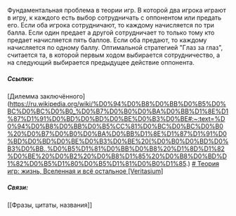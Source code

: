 Фундаментальная проблема в теории игр.
В которой два игрока играют в игру, к каждого есть выбор сотрудничать с оппонентом или предать его. Если оба игрока сотрудничают, то каждому начисляется по три балла. Если один предает а другой сотрудничает то только тому кто предает начисляется пять баллов. Если оба предают, то каждому начисляется по одному баллу.
Оптимальной стратегией "Глаз за глаз", считается та, в которой первым ходом выбирается сотрудничество, а на следующий выбирается предыдущее действие оппонента.
##### Ссылки:
[Дилемма заключённого](https://ru.wikipedia.org/wiki/%D0%94%D0%B8%D0%BB%D0%B5%D0%BC%D0%BC%D0%B0_%D0%B7%D0%B0%D0%BA%D0%BB%D1%8E%D1%87%D1%91%D0%BD%D0%BD%D0%BE%D0%B3%D0%BE#:~:text=%D0%94%D0%B8%D0%BB%D0%B5%CC%81%D0%BC%D0%BC%D0%B0%20%D0%B7%D0%B0%D0%BA%D0%BB%D1%8E%D1%87%D1%91%D0%BD%D0%BD%D0%BE%D0%B3%D0%BE%20(%D0%B0%D0%BD%D0%B3%D0%BB.,%D0%B5%D1%81%D0%BB%D0%B8%20%D1%8D%D1%82%D0%BE%20%D0%B2%20%D0%B8%D1%85%20%D0%B8%D0%BD%D1%82%D0%B5%D1%80%D0%B5%D1%81%D0%B0%D1%85.)
[# Теория игр: жизнь, Вселенная и всё остальное [Veritasium]](https://www.youtube.com/watch?v=o-lFK7nZIKE)

##### Связи:
[[Фразы, цитаты, названия]]